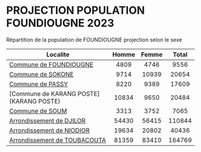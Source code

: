 # PROJECTION POPULATION FOUNDIOUGNE 2023
	
Répartition de la population de FOUNDIOUGNE projection selon le sexe
	
| Localite  | Homme | Femme | Total |
| --------- |:-----:|:-----:|:-----:|
| [Commune de FOUNDIOUGNE](FOUNDIOUGNE) | 4809 | 4746 | 9556 |
| [Commune de SOKONE](SOKONE) | 9714 | 10939 | 20654 |
| [Commune de PASSY](PASSY) | 8220 | 9389 | 17609 |
| [Commune de KARANG POSTE](KARANG POSTE) | 10834 | 9650 | 20484 |
| [Commune de SOUM](SOUM) | 3313 | 3752 | 7065 |
| [Arrondissement de DJILOR](DJILOR) | 54430 | 56415 | 110844 |
| [Arrondissement de NIODIOR](NIODIOR) | 19634 | 20802 | 40436 |
| [Arrondissement de TOUBACOUTA](TOUBACOUTA) | 81359 | 83410 | 164769 |
